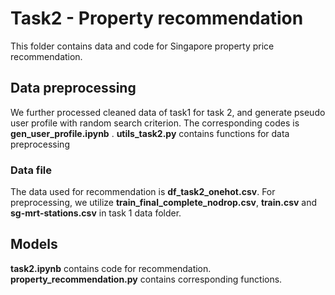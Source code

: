 # Task2 - Property recommendation
This folder contains data and code for Singapore property price recommendation.

## Data preprocessing
We further processed cleaned data of task1 for task 2, and generate pseudo user profile with random search criterion. 
The corresponding codes is **gen_user_profile.ipynb** . **utils_task2.py** contains functions for data preprocessing

### Data file
The data used for recommendation is **df_task2_onehot.csv**. For preprocessing, we utilize **train_final_complete_nodrop.csv**, **train.csv**  and **sg-mrt-stations.csv** in task 1 data folder.

## Models
**task2.ipynb** contains code for recommendation. **property_recommendation.py** contains corresponding functions.
